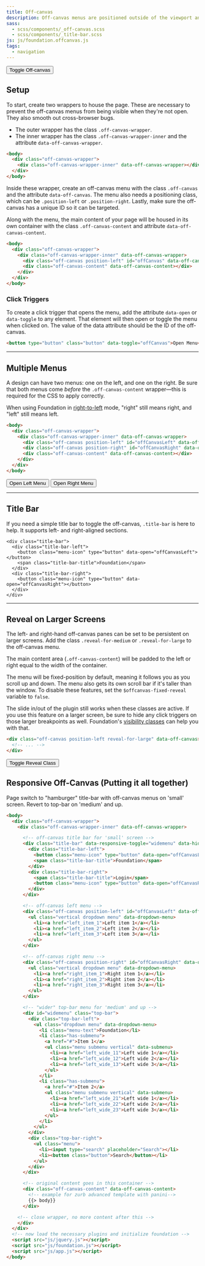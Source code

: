 ```yaml
---
title: Off-canvas
description: Off-canvas menus are positioned outside of the viewport and slide in when activated. Setting up an off-canvas layout in Foundation is super easy.
sass:
  - scss/components/_off-canvas.scss
  - scss/components/_title-bar.scss
js: js/foundation.offcanvas.js
tags:
  - navigation
---
```


<button class="button" type="button" data-toggle="offCanvasLeft">Toggle Off-canvas</button>

## Setup

To start, create two wrappers to house the page. These are necessary to prevent the off-canvas menus from being visible when they're not open. They also smooth out cross-browser bugs.
- The outer wrapper has the class `.off-canvas-wrapper`.
- The inner wrapper has the class `.off-canvas-wrapper-inner` and the attribute `data-off-canvas-wrapper`.

```html
<body>
  <div class="off-canvas-wrapper">
    <div class="off-canvas-wrapper-inner" data-off-canvas-wrapper></div>
  </div>
</body>
```

Inside these wrapper, create an off-canvas menu with the class `.off-canvas` and the attribute `data-off-canvas`. The menu also needs a positioning class, which can be `.position-left` or `.position-right`. Lastly, make sure the off-canvas has a unique ID so it can be targeted.

Along with the menu, the main content of your page will be housed in its own container with the class `.off-canvas-content` and attribute `data-off-canvas-content`.

```html
<body>
  <div class="off-canvas-wrapper">
    <div class="off-canvas-wrapper-inner" data-off-canvas-wrapper>
      <div class="off-canvas position-left" id="offCanvas" data-off-canvas></div>
      <div class="off-canvas-content" data-off-canvas-content></div>
    </div>
  </div>
</body>
```

### Click Triggers

To create a click trigger that opens the menu, add the attribute `data-open` or `data-toggle` to any element. That element will then open or toggle the menu when clicked on. The value of the data attribute should be the ID of the off-canvas.

```html
<button type="button" class="button" data-toggle="offCanvas">Open Menu</button>
```

---

## Multiple Menus

A design can have two menus: one on the left, and one on the right. Be sure that both menus come *before* the `.off-canvas-content` wrapper&mdash;this is required for the CSS to apply correctly.

<div class="primary callout">
  <p>When using Foundation in <a href="rtl.html">right-to-left</a> mode, "right" still means right, and "left" still means left.</p>
</div>

```html
<body>
  <div class="off-canvas-wrapper">
    <div class="off-canvas-wrapper-inner" data-off-canvas-wrapper>
      <div class="off-canvas position-left" id="offCanvasLeft" data-off-canvas></div>
      <div class="off-canvas position-right" id="offCanvasRight" data-off-canvas data-position="right"></div>
      <div class="off-canvas-content" data-off-canvas-content></div>
    </div>
  </div>
</body>
```

<button class="button" type="button" data-toggle="offCanvasLeft">Open Left Menu</button>
<button class="button" type="button" data-toggle="offCanvasRight">Open Right Menu</button>

---

## Title Bar

If you need a simple title bar to toggle the off-canvas, `.title-bar` is here to help. It supports left- and right-aligned sections.

```html_example
<div class="title-bar">
  <div class="title-bar-left">
    <button class="menu-icon" type="button" data-open="offCanvasLeft"></button>
    <span class="title-bar-title">Foundation</span>
  </div>
  <div class="title-bar-right">
    <button class="menu-icon" type="button" data-open="offCanvasRight"></button>
  </div>
</div>
```

---

## Reveal on Larger Screens

The left- and right-hand off-canvas panes can be set to be persistent on larger screens. Add the class `.reveal-for-medium` or `.reveal-for-large` to the off-canvas menu.

The main content area (`.off-canvas-content`) will be padded to the left or right equal to the width of the container.

<div class="callout">
  <p>The menu will be fixed-position by default, meaning it follows you as you scroll up and down. The menu also gets its own scroll bar if it's taller than the window. To disable these features, set the <code>$offcanvas-fixed-reveal</code> variable to <code>false</code>.</p>
</div>

<div class="warning callout">
  <p>The slide in/out of the plugin still works when these classes are active. If you use this feature on a larger screen, be sure to hide any click triggers on those larger breakpoints as well. Foundation's <a href="visibility.html">visibility classes</a> can help you with that.</p>
</div>

```html
<div class="off-canvas position-left reveal-for-large" data-off-canvas>
  <!-- ... -->
</div>
```

<button type="button" class="button" data-docs-example-ofc>Toggle Reveal Class</button>

## Responsive Off-Canvas (Putting it all together)
Page switch to "hamburger" title-bar with off-canvas menus on 'small' screen. Revert to top-bar on 'medium' and up.

```html 
<body>
  <div class="off-canvas-wrapper">
    <div class="off-canvas-wrapper-inner" data-off-canvas-wrapper>

      <!-- off-canvas title bar for 'small' screen -->
      <div class="title-bar" data-responsive-toggle="widemenu" data-hide-for="medium">
        <div class="title-bar-left">
          <button class="menu-icon" type="button" data-open="offCanvasLeft"></button>
          <span class="title-bar-title">Foundation</span>
        </div>
        <div class="title-bar-right">
          <span class="title-bar-title">Login</span>
          <button class="menu-icon" type="button" data-open="offCanvasRight"></button>
        </div>
      </div>

      <!-- off-canvas left menu -->
      <div class="off-canvas position-left" id="offCanvasLeft" data-off-canvas>
        <ul class="vertical dropdown menu" data-dropdown-menu>
          <li><a href="left_item_1">Left item 1</a></li>
          <li><a href="left_item_2">Left item 2</a></li>
          <li><a href="left_item_3">Left item 3</a></li>
        </ul>
      </div>

      <!-- off-canvas right menu -->
      <div class="off-canvas position-right" id="offCanvasRight" data-off-canvas data-position="right">
        <ul class="vertical dropdown menu" data-dropdown-menu>
          <li><a href="right_item_1">Right item 1</a></li>
          <li><a href="right_item_2">Right item 2</a></li>
          <li><a href="right_item_3">Right item 3</a></li>
        </ul>
      </div>

      <!-- "wider" top-bar menu for 'medium' and up -->
      <div id="widemenu" class="top-bar">
        <div class="top-bar-left">
          <ul class="dropdown menu" data-dropdown-menu>
            <li class="menu-text">Foundation</li>
            <li class="has-submenu">
              <a href="#">Item 1</a>
              <ul class="menu submenu vertical" data-submenu>
                <li><a href="left_wide_11">Left wide 1</a></li>
                <li><a href="left_wide_12">Left wide 2</a></li>
                <li><a href="left_wide_13">Left wide 3</a></li>
              </ul>
            </li>
            <li class="has-submenu">
              <a href="#">Item 2</a>
              <ul class="menu submenu vertical" data-submenu>
                <li><a href="left_wide_21">Left wide 1</a></li>
                <li><a href="left_wide_22">Left wide 2</a></li>
                <li><a href="left_wide_23">Left wide 3</a></li>
              </ul>
            </li>
          </ul>
        </div>
        <div class="top-bar-right">
          <ul class="menu">
            <li><input type="search" placeholder="Search"></li>
            <li><button class="button">Search</button></li>
          </ul>
        </div>
      </div>

      <!-- original content goes in this container -->
      <div class="off-canvas-content" data-off-canvas-content>
        <!-- example for zurb advanced template with panini-->
        {{> body}}
      </div>

    <!-- close wrapper, no more content after this -->
    </div>
  </div>
  <!-- now load the necessary plugins and initialize foundation -->
  <script src="js/jquery.js"></script>
  <script src="js/foundation.js"></script>
  <script src="js/app.js"></script>
</body>
``` 
